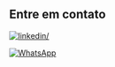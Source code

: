 ## **Entre em contato**

<a href="https://www.linkedin.com/in/evandro-reichert-900708168/" target="_blank">
<img src="https://img.shields.io/badge/linkedin%20-%252300acee.svg?color=405DE6&style=for-the-badge&logo=linkedin&logoColor=white" alt=linkedin/>
</a>

[![WhatsApp](https://img.shields.io/badge/(47)99152_4918-WhatsApp-25D366?style=for-the-badge&logo=whatsapp&logoColor=white)](https://wa.me/5547991524918) 



